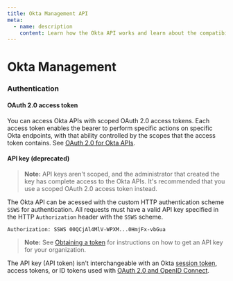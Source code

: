```yaml
---
title: Okta Management API
meta:
  - name: description
    content: Learn how the Okta API works and learn about the compatibility rules and design principles.
---
```


# Okta Management

### Authentication

#### OAuth 2.0 access token

You can access Okta APIs with scoped OAuth 2.0 access tokens. Each access token enables the bearer to perform specific actions on specific Okta endpoints, with that ability controlled by the scopes that the access token contains. See [OAuth 2.0 for Okta APIs](https://developer.okta.com/docs/guides/implement-oauth-for-okta/).

#### API key (deprecated)

> **Note:** API keys aren't scoped, and the administrator that created the key has complete access to the Okta APIs. It's recommended that you use a scoped OAuth 2.0 access token instead.

The Okta API can be acessed with the custom HTTP authentication scheme `SSWS` for authentication. All requests must have a valid API key specified in the HTTP `Authorization` header with the `SSWS` scheme.

    Authorization: SSWS 00QCjAl4MlV-WPXM...0HmjFx-vbGua

> **Note:** See [Obtaining a token](https://developer.okta.com/docs/guides/create-an-api-token/) for instructions on how to get an API key for your organization.

The API key (API token) isn't interchangeable with an Okta [session token](https://developer.okta.com/docs/reference/api/authn/#session-token), access tokens, or ID tokens used with [OAuth 2.0 and OpenID Connect](https://developer.okta.com/docs/reference/api/oidc/).


